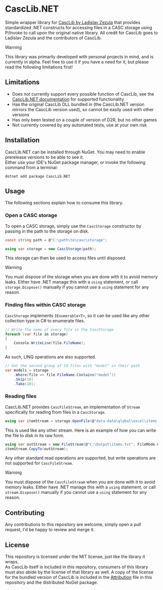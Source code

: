 # CascLib.NET

Simple wrapper library for [CascLib by Ladislav Zezula](https://github.com/ladislav-zezula/CascLib) that provides
standardized .NET constructs for accessing files in a CASC storage using P/Invoke to call upon the original
native library. All credit for CascLib goes to Ladislav Zezula and the contributors of CascLib.

> [!WARNING]  
> This library was primarily developed with personal projects in mind, and is currently in alpha. Feel free to
> use it if you have a need for it, but please read the following limitations first!

## Limitations

* Does not currently support every possible function of CascLib, see the
  [CascLib.NET documentation](https://kizari.github.io/CascLib.NET) for supported functionality
* Has the original CascLib DLL bundled in (the CascLib.NET version mirrors the CascLib version used), 
  so cannot be easily used with other versions
* Has only been tested on a couple of version of D2R, but no other games
* Not currently covered by any automated tests, use at your own risk


## Installation

CascLib.NET can be installed through NuGet. You may need to enable prerelease versions to be able to see it.  
Either use your IDE's NuGet package manager, or invoke the following command from a terminal:
```
dotnet add package CascLib.NET
```

## Usage

The following sections explain how to consume this library.


### Open a CASC storage

To open a CASC storage, simply use the `CascStorage` constructor by passing in the path to the storage on disk.

```csharp
const string path = @"C:\path\to\casc\storage";

using var storage = new CascStorage(path);
```

This storage can then be used to access files until disposed.

> [!WARNING]  
> You must dispose of the storage when you are done with it to avoid memory leaks. Either have .NET manage this with
> a `using` statement, or call `storage.Dispose()` manually if you cannot use a `using` statement for any reason.


### Finding files within CASC storage

`CascStorage` implements `IEnumerable<T>`, so it can be used like any other collection type in C# to enumerate files.

```csharp
// Write the name of every file in the CascStorage
foreach (var file in storage)
{
    Console.WriteLine(file.FileName);
}
```

As such, LINQ operations are also supported.

```csharp
// Get the second group of 10 files with "model" in their path
var models = storage
    .Where(file => file.FileName.Contains("model"))
    .Skip(10)
    .Take(10);
```

### Reading files

CascLib.NET provides `CascFileStream`, an implementation of `Stream` specifically for reading from files 
in a `CascStorage`.

```csharp
using var itemStream = storage.OpenFile(@"data:data\global\excel\items.txt");
```

This is used like any other stream. Here is an example of how you can write the file to disk in its raw form.

```csharp
using var outStream = new FileStream(@"C:\Output\items.txt", FileMode.Create, FileAccess.Write);
itemStream.CopyTo(outStream);
```

Any other standard read operations are supported, but write operations are not supported for `CascFileStream`.

> [!WARNING]  
> You must dispose of the `CascFileStream` when you are done with it to avoid memory leaks. Either have .NET manage this
> with a `using` statement, or call `stream.Dispose()` manually if you cannot use a `using` statement for any reason.


## Contributing

Any contributions to this repository are welcome, simply open a pull request, I'd be happy to review and merge it.


## License

This repository is licensed under the MIT license, just like the library it wraps.  
As CascLib itself is included in this repository, consumers of this library must also abide by the license of that
library as well. A copy of the license for the bundled version of CascLib is included in the
[Attribution](ATTRIBUTION.md) file in this repository and the distributed NuGet package.